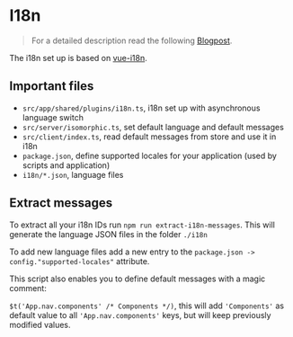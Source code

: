 # I18n
> For a detailed description read the following [Blogpost](http://blog.devcross.net/2018/02/25/effectively-work-with-i18n-in-vue-js/).

The i18n set up is based on [vue-i18n](https://kazupon.github.io/vue-i18n/en/).

## Important files

- `src/app/shared/plugins/i18n.ts`, i18n set up with asynchronous language switch
- `src/server/isomorphic.ts`, set default language and default messages
- `src/client/index.ts`, read default messages from store and use it in i18n
- `package.json`, define supported locales for your application (used by scripts and application)
- `i18n/*.json`, language files

## Extract messages

To extract all your i18n IDs run `npm run extract-i18n-messages`.
This will generate the language JSON files in the folder `./i18n`

To add new language files add a new entry to the `package.json -> config."supported-locales"` attribute.

This script also enables you to define default messages with a magic comment:

`$t('App.nav.components' /* Components */)`,
this will add `'Components'` as default value to all `'App.nav.components'` keys,
but will keep previously modified values.

